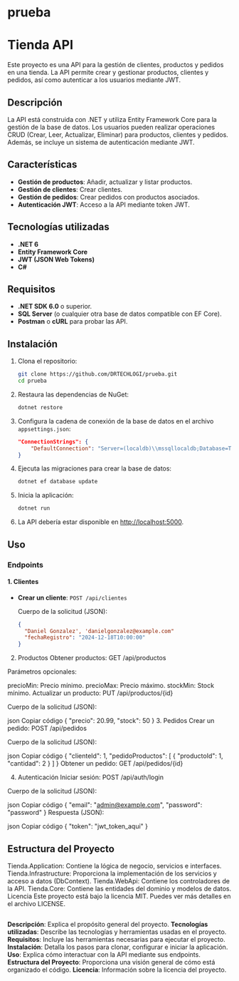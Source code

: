 # prueba
# Tienda API

Este proyecto es una API para la gestión de clientes, productos y pedidos en una tienda. La API permite crear y gestionar productos, clientes y pedidos, así como autenticar a los usuarios mediante JWT.

## Descripción

La API está construida con .NET y utiliza Entity Framework Core para la gestión de la base de datos. Los usuarios pueden realizar operaciones CRUD (Crear, Leer, Actualizar, Eliminar) para productos, clientes y pedidos. Además, se incluye un sistema de autenticación mediante JWT.

## Características

- **Gestión de productos**: Añadir, actualizar y listar productos.
- **Gestión de clientes**: Crear clientes.
- **Gestión de pedidos**: Crear pedidos con productos asociados.
- **Autenticación JWT**: Acceso a la API mediante token JWT.

## Tecnologías utilizadas

- **.NET 6**
- **Entity Framework Core**
- **JWT (JSON Web Tokens)**
- **C#**

## Requisitos

- **.NET SDK 6.0** o superior.
- **SQL Server** (o cualquier otra base de datos compatible con EF Core).
- **Postman** o **cURL** para probar las API.

## Instalación

1. Clona el repositorio:

    ```bash
    git clone https://github.com/DRTECHLOGI/prueba.git
    cd prueba
    ```

2. Restaura las dependencias de NuGet:

    ```bash
    dotnet restore
    ```

3. Configura la cadena de conexión de la base de datos en el archivo `appsettings.json`:

    ```json
    "ConnectionStrings": {
        "DefaultConnection": "Server=(localdb)\\mssqllocaldb;Database=TiendaDb;Trusted_Connection=True;"
    }
    ```

4. Ejecuta las migraciones para crear la base de datos:

    ```bash
    dotnet ef database update
    ```

5. Inicia la aplicación:

    ```bash
    dotnet run
    ```

6. La API debería estar disponible en [http://localhost:5000](http://localhost:5000).

## Uso

### Endpoints

#### 1. **Clientes**

- **Crear un cliente**: `POST /api/clientes`

  Cuerpo de la solicitud (JSON):
  ```json
  {
    "Daniel Gonzalez', 'danielgonzalez@example.com"
    "fechaRegistro": "2024-12-18T10:00:00"
  }

2. Productos
Obtener productos: GET /api/productos

Parámetros opcionales:

precioMin: Precio mínimo.
precioMax: Precio máximo.
stockMin: Stock mínimo.
Actualizar un producto: PUT /api/productos/{id}

Cuerpo de la solicitud (JSON):

json
Copiar código
{
  "precio": 20.99,
  "stock": 50
}
3. Pedidos
Crear un pedido: POST /api/pedidos

Cuerpo de la solicitud (JSON):

json
Copiar código
{
  "clienteId": 1,
  "pedidoProductos": [
    {
      "productoId": 1,
      "cantidad": 2
    }
  ]
}
Obtener un pedido: GET /api/pedidos/{id}

4. Autenticación
Iniciar sesión: POST /api/auth/login

Cuerpo de la solicitud (JSON):

json
Copiar código
{
  "email": "admin@example.com",
  "password": "password"
}
Respuesta (JSON):

json
Copiar código
{
  "token": "jwt_token_aqui"
}

## Estructura del Proyecto
Tienda.Application: Contiene la lógica de negocio, servicios e interfaces.
Tienda.Infrastructure: Proporciona la implementación de los servicios y acceso a datos (DbContext).
Tienda.WebApi: Contiene los controladores de la API.
Tienda.Core: Contiene las entidades del dominio y modelos de datos.
Licencia
Este proyecto está bajo la licencia MIT. Puedes ver más detalles en el archivo LICENSE.
##

### 
**Descripción**: Explica el propósito general del proyecto.
 **Tecnologías utilizadas**: Describe las tecnologías y herramientas usadas en el proyecto.
 **Requisitos**: Incluye las herramientas necesarias para ejecutar el proyecto.
 **Instalación**: Detalla los pasos para clonar, configurar e iniciar la aplicación.
 **Uso**: Explica cómo interactuar con la API mediante sus endpoints.
 **Estructura del Proyecto**: Proporciona una visión general de cómo está organizado el código.
 **Licencia**: Información sobre la licencia del proyecto.

